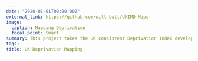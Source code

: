 ```yaml
---
date: "2020-01-01T00:00:00Z"
external_link: https://github.com/will-ball/UKIMD-Maps
image:
  caption: Mapping Deprivation
  focal_point: Smart
summary: This project takes the UK consistent Deprivation Index developed by Abel et al (2016) and allows for the creation of maps.
tags:
title: UK Deprivation Mapping
---
```

